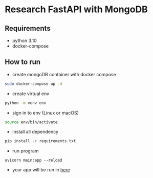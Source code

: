 # Research FastAPI with MongoDB

## Requirements

- python 3.10
- docker-compose

## How to run

- create mongoDB container with docker compose

```bash
sudo docker-compose up -d
```

- create virtual env

```bash
python -m venv env
```

- sign in to env (Linux or macOS)

```bash
source env/bin/activate
```

- install all dependency

```bash
pip install -r requirements.txt
```

- run program

```
uvicorn main:app --reload
```

- your app will be run in [here](http:127.0.0.1:8000/docs)
